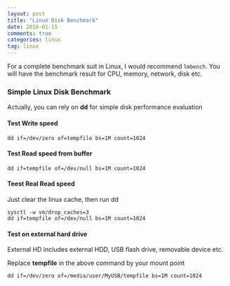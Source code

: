 ```yaml
---
layout: post
title: "Linux Disk Benchmark"
date: 2016-01-15
comments: true
categories: linux
tag: linux
---
```


For a complete benchmark suit in Linux, I would recommend `lmbench`. 
You will have the benchmark result for CPU, memory, network, disk etc.

### Simple Linux Disk Benchmark

Actually, you can rely on **dd** for simple disk performance evaluation

#### Test Write speed

```
dd if=/dev/zero of=tempfile bs=1M count=1024
```

#### Test Read speed from buffer

```
dd if=tempfile of=/dev/null bs=1M count=1024

```

#### Teest Real Read speed
Just clear the linux cache, then run dd

```
sysctl -w vm/drop_caches=3
dd if=tempfile of=/dev/null bs=1M count=1024
```

#### Test on external hard drive

External HD includes external HDD, USB flash drive, removable device etc.

Replace **tempfile** in the above command by your mount point

```
dd if=/dev/zero of=/media/user/MyUSB/tempfile bs=1M count=1024
```


